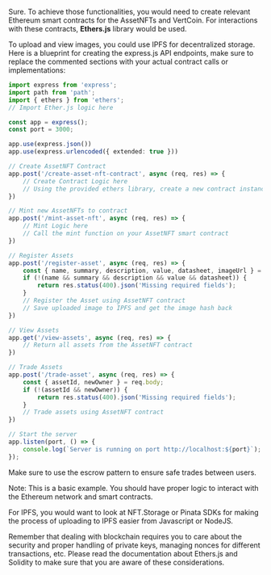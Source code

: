 Sure. To achieve those functionalities, you would need to create relevant Ethereum smart contracts for the AssetNFTs and VertCoin. For interactions with these contracts, **Ethers.js** library would be used.

To upload and view images, you could use IPFS for decentralized storage. Here is a blueprint for creating the express.js API endpoints, make sure to replace the commented sections with your actual contract calls or implementations:

```ts
import express from 'express';
import path from 'path';
import { ethers } from 'ethers';
// Import Ether.js logic here

const app = express();
const port = 3000;

app.use(express.json())
app.use(express.urlencoded({ extended: true }))

// Create AssetNFT Contract
app.post('/create-asset-nft-contract', async (req, res) => {
    // Create Contract Logic here
    // Using the provided ethers library, create a new contract instance
})

// Mint new AssetNFTs to contract
app.post('/mint-asset-nft', async (req, res) => {
    // Mint Logic here
    // Call the mint function on your AssetNFT smart contract
})

// Register Assets
app.post('/register-asset', async (req, res) => {
    const { name, summary, description, value, datasheet, imageUrl } = req.body;
    if (!(name && summary && description && value && datasheet)) {
        return res.status(400).json('Missing required fields');
    }
    // Register the Asset using AssetNFT contract
    // Save uploaded image to IPFS and get the image hash back
})

// View Assets
app.get('/view-assets', async (req, res) => {
    // Return all assets from the AssetNFT contract
})

// Trade Assets
app.post('/trade-asset', async (req, res) => {
    const { assetId, newOwner } = req.body;
    if (!(assetId && newOwner)) {
        return res.status(400).json('Missing required fields');
    }
    // Trade assets using AssetNFT contract
})

// Start the server
app.listen(port, () => {
    console.log(`Server is running on port http://localhost:${port}`);
});
```
Make sure to use the escrow pattern to ensure safe trades between users. 

Note: This is a basic example. You should have proper logic to interact with the Ethereum network and smart contracts. 

For IPFS, you would want to look at NFT.Storage or Pinata SDKs for making the process of uploading to IPFS easier from Javascript or NodeJS. 

Remember that dealing with blockchain requires you to care about the security and proper handling of private keys, managing nonces for different transactions, etc. Please read the documentation about Ethers.js and Solidity to make sure that you are aware of these considerations.